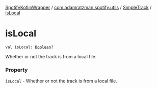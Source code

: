 [SpotifyKotlinWrapper](../../index.md) / [com.adamratzman.spotify.utils](../index.md) / [SimpleTrack](index.md) / [isLocal](./is-local.md)

# isLocal

`val isLocal: `[`Boolean`](https://kotlinlang.org/api/latest/jvm/stdlib/kotlin/-boolean/index.html)`?`

Whether or not the track is from a local file.

### Property

`isLocal` - Whether or not the track is from a local file.